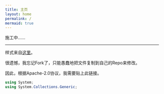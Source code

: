 ```yaml
---
title: 主页
layout: home
permalink: /
mermaid: true
---
```


施工中……

<!-- 这里是Sym_的博客。

兴趣是写代码、画画、玩游戏，以及写乱七八糟的东西。

~~当然这些都是我的爱好，也许我不一定做得很好（~~

说得更具体点，你可以为我打上以下标签，符合程度不分先后：

F#，C#，FP，tModLoader，二次元，芙宁娜，开放世界，回合制，宝可梦，绘画苦手，取名爱好者……

最大的愿望是，亲手把想象中的光景变成现实。~~当然是变成现实的游戏而非改变现实~~
-->

---
样式来自[这里](https://sighingnow.github.io/jekyll-gitbook)。

很遗憾，我忘记Fork了，只能愚蠢地把文件复制到自己的Repo来修改。

因此，根据Apache-2.0协议，我需要贴上此链接。

```C#
using System;
using System.Collections.Generic;
```